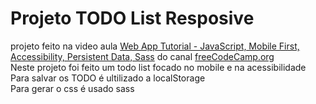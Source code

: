 # Projeto TODO List Resposive

projeto feito na video aula [Web App Tutorial - JavaScript, Mobile First, Accessibility, Persistent Data, Sass](https://youtu.be/y51Cv4wnsPw) do canal [freeCodeCamp.org](https://www.youtube.com/channel/UC8butISFwT-Wl7EV0hUK0BQ)  
Neste projeto foi feito um todo list focado no mobile e na acessibilidade  
Para salvar os TODO é ultilizado a localStorage  
Para gerar o css é usado sass  
